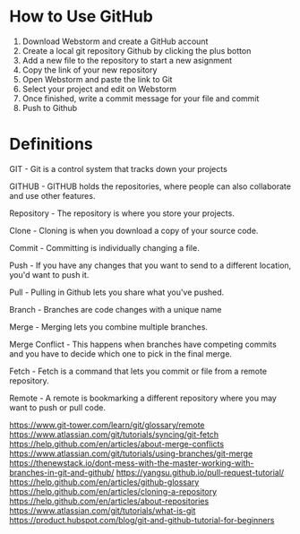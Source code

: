 # How to Use GitHub
1. Download Webstorm and create a GitHub account
2. Create a local git repository Github by clicking the plus botton
3. Add a new file to the repository to start a new asignment
4. Copy the link of your new repository 
5. Open Webstorm and paste the link to Git 
6. Select your project and edit on Webstorm
7. Once finished, write a commit message for your file and commit
8. Push to Github




# Definitions

GIT - Git is a control system that tracks down your projects

GITHUB - GITHUB holds the repositories, where people can also collaborate and use other features.

Repository - The repository is where you store your projects.

Clone - Cloning is when you download a copy of your source code.

Commit - Committing is individually changing a file.

Push - If you have any changes that you want to send to a different location, you'd want to push it.

Pull - Pulling in Github lets you share what you've pushed.

Branch - Branches are code changes with a unique name

Merge - Merging lets you combine multiple branches.

Merge Conflict - This happens when branches have competing commits and you have to decide which one to pick in the final merge.

Fetch - Fetch is a command that lets you commit or file from a remote repository.

Remote - A remote is bookmarking a different repository where you may want to push or pull code.


https://www.git-tower.com/learn/git/glossary/remote
https://www.atlassian.com/git/tutorials/syncing/git-fetch
https://help.github.com/en/articles/about-merge-conflicts
https://www.atlassian.com/git/tutorials/using-branches/git-merge
https://thenewstack.io/dont-mess-with-the-master-working-with-branches-in-git-and-github/
https://yangsu.github.io/pull-request-tutorial/
https://help.github.com/en/articles/github-glossary
https://help.github.com/en/articles/cloning-a-repository
https://help.github.com/en/articles/about-repositories
https://www.atlassian.com/git/tutorials/what-is-git
https://product.hubspot.com/blog/git-and-github-tutorial-for-beginners